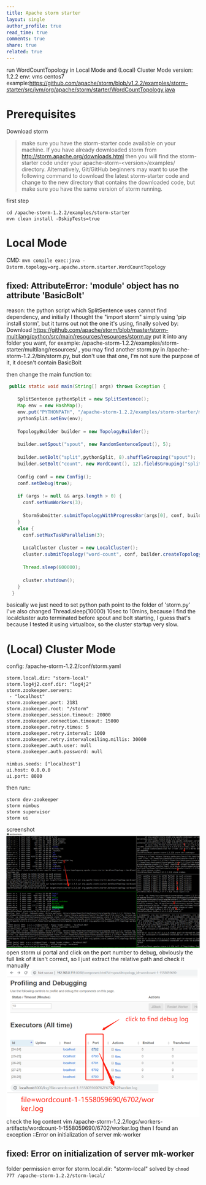 ```yaml
---
title: Apache storm starter
layout: single
author_profile: true
read_time: true
comments: true
share: true
related: true
---
```


run WordCountTopology in Local Mode and (Local) Cluster Mode
version: 1.2.2
env: vms centos7
example:https://github.com/apache/storm/blob/v1.2.2/examples/storm-starter/src/jvm/org/apache/storm/starter/WordCountTopology.java
# Prerequisites
Download storm

> make sure you have the storm-starter code available on your machine. If you have already downloaded storm from http://storm.apache.org/downloads.html then you will find the storm-starter code under your apache-storm-\<version\>/examples/ directory. Alternatively, Git/GitHub beginners may want to use the following command to download the latest storm-starter code and change to the new directory that contains the downloaded code, but make sure you have the same version of storm running.

first step
```
cd /apache-storm-1.2.2/examples/storm-starter
mvn clean install -DskipTests=true
```
# Local Mode
CMD:
`mvn compile exec:java -Dstorm.topology=org.apache.storm.starter.WordCountTopology`

## fixed: AttributeError: 'module' object has no attribute 'BasicBolt' 
reason: the python script which SplitSentence uses cannot find dependency, and initially I thought the "import storm" simply using 'pip install storm', but it turns out not the one it's using, finally solved by:
Download https://github.com/apache/storm/blob/master/storm-multilang/python/src/main/resources/resources/storm.py
put it into any folder you want,  for example: /apache-storm-1.2.2/examples/storm-starter/multilang/resources/
, you may find another storm.py in /apache-storm-1.2.2/bin/storm.py, but don't use that one, I'm not sure the purpose of it, it doesn't contain BasicBolt

then change the main function to:
```java
 public static void main(String[] args) throws Exception {

    SplitSentence pythonSplit = new SplitSentence();
    Map env = new HashMap();
    env.put("PYTHONPATH", "/apache-storm-1.2.2/examples/storm-starter/multilang/resources/");
    pythonSplit.setEnv(env);

    TopologyBuilder builder = new TopologyBuilder();

    builder.setSpout("spout", new RandomSentenceSpout(), 5);

    builder.setBolt("split",pythonSplit, 8).shuffleGrouping("spout");
    builder.setBolt("count", new WordCount(), 12).fieldsGrouping("split", new Fields("word"));

    Config conf = new Config();
    conf.setDebug(true);

    if (args != null && args.length > 0) {
      conf.setNumWorkers(3);

      StormSubmitter.submitTopologyWithProgressBar(args[0], conf, builder.createTopology());
    }
    else {
      conf.setMaxTaskParallelism(3);

      LocalCluster cluster = new LocalCluster();
      cluster.submitTopology("word-count", conf, builder.createTopology());

      Thread.sleep(600000);

      cluster.shutdown();
    }
  }
```
basically we just need to set python path point to the folder of 'storm.py'
I've also changed Thread.sleep(10000) 10sec to 10mins, because I find the localcluster auto terminated before spout and bolt starting, I guess  that's because I tested it using virtualbox, so the cluster startup very slow.
# (Local) Cluster Mode
config:
/apache-storm-1.2.2/conf/storm.yaml
```
storm.local.dir: "storm-local"
storm.log4j2.conf.dir: "log4j2"
storm.zookeeper.servers:
 - "localhost"
storm.zookeeper.port: 2181
storm.zookeeper.root: "/storm"
storm.zookeeper.session.timeout: 20000
storm.zookeeper.connection.timeout: 15000
storm.zookeeper.retry.times: 5
storm.zookeeper.retry.interval: 1000
storm.zookeeper.retry.intervalceiling.millis: 30000
storm.zookeeper.auth.user: null
storm.zookeeper.auth.password: null

nimbus.seeds: ["localhost"]
ui.host: 0.0.0.0
ui.port: 8080
```
then run::
```
storm dev-zookeeper 
storm nimbus
storm supervisor
storm ui
```
screenshot
![](/content/images/post/20190517/storm1.png)
open storm ui portal and click on the port number to debug, obviously the full link of it isn't correct, so I just extract the relative path and check it manually
![](/content/images/post/20190517/storm2.png)
check the log content
vim /apache-storm-1.2.2/logs/workers-artifacts/wordcount-1-1558059690/6702/worker.log
then I found an exception ::Error on initialization of server mk-worker
## fixed: Error on initialization of server mk-worker
folder permission error for storm.local.dir: "storm-local"
solved by
`chmod 777 /apache-storm-1.2.2/storm-local/`